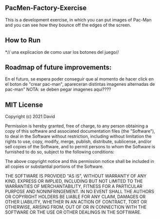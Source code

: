 ## PacMen-Factory-Exercise
This is a development exercise, in which you can put images of Pac-Man and you can see how they bounce off the edges of the screen.

## How to Run

*// una explicacion de como usar los botones del juego//

## Roadmap of future improvements:
En el futuro, se espera poder conseguir que al momento de hacer click en el boton de "crear pac-man", apareceran distintas imagenes alternadas de pac-man"
NOTA: se deben pegar imagenes aqui????



## MIT License

Copyright (c) 2021 David

Permission is hereby granted, free of charge, to any person obtaining a copy
of this software and associated documentation files (the "Software"), to deal
in the Software without restriction, including without limitation the rights
to use, copy, modify, merge, publish, distribute, sublicense, and/or sell
copies of the Software, and to permit persons to whom the Software is
furnished to do so, subject to the following conditions:

The above copyright notice and this permission notice shall be included in all
copies or substantial portions of the Software.

THE SOFTWARE IS PROVIDED "AS IS", WITHOUT WARRANTY OF ANY KIND, EXPRESS OR
IMPLIED, INCLUDING BUT NOT LIMITED TO THE WARRANTIES OF MERCHANTABILITY,
FITNESS FOR A PARTICULAR PURPOSE AND NONINFRINGEMENT. IN NO EVENT SHALL THE
AUTHORS OR COPYRIGHT HOLDERS BE LIABLE FOR ANY CLAIM, DAMAGES OR OTHER
LIABILITY, WHETHER IN AN ACTION OF CONTRACT, TORT OR OTHERWISE, ARISING FROM,
OUT OF OR IN CONNECTION WITH THE SOFTWARE OR THE USE OR OTHER DEALINGS IN THE
SOFTWARE.

